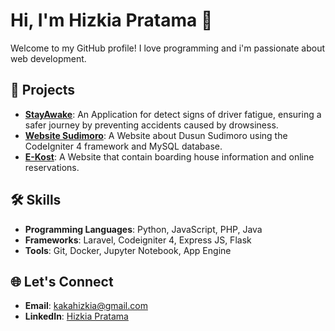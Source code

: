 # Hi, I'm Hizkia Pratama 👋
Welcome to my GitHub profile! I love programming and i'm passionate about web development. 

## 🚀 Projects
- **[StayAwake](https://github.com/hizkiia/backend-stayAwake)**: An Application for detect signs of driver fatigue, ensuring a safer journey by preventing accidents caused by drowsiness.
- **[Website Sudimoro](https://sudimoro.my.id)**: A Website about Dusun Sudimoro using the CodeIgniter 4 framework and MySQL database.
- **[E-Kost](https://github.com/hizkiia/ekost)**: A Website that contain boarding house information and online reservations.

## 🛠 Skills
- **Programming Languages**: Python, JavaScript, PHP, Java
- **Frameworks**: Laravel, Codeigniter 4, Express JS, Flask
- **Tools**: Git, Docker, Jupyter Notebook, App Engine

## 🌐 Let's Connect
- **Email**: kakahizkia@gmail.com
- **LinkedIn**: [Hizkia Pratama](https://www.linkedin.com/in/hizkia-pratama-111862221/)
